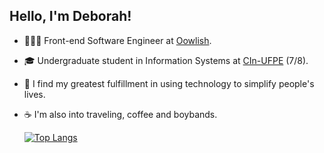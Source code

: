 ## Hello, I'm Deborah!

- 👩🏻‍💻 Front-end Software Engineer at [Oowlish](https://www.oowlish.com/).
- 🎓 Undergraduate student in Information Systems at [CIn-UFPE](https://portal.cin.ufpe.br/) (7/8).
- 💫 I find my greatest fulfillment in using technology to simplify people's lives. 
- ☕️ I'm also into traveling, coffee and boybands.


  [![Top Langs](https://github-readme-stats.vercel.app/api/top-langs/?username=debespindola&layout=compact&theme=radical)](https://github.com/debespindola/github-readme-stats)
    
